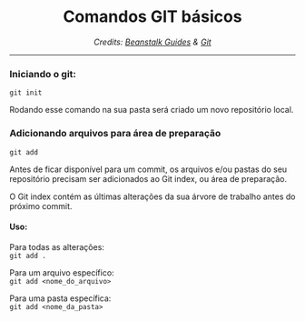 <div align="center">
  <h1>Comandos GIT básicos</h1>
  
  *Credits: [Beanstalk Guides](http://guides.beanstalkapp.com/) & [Git](https://git-scm.com/)*
  
  <hr>
 </div>

### Iniciando o git:

`git init`

Rodando esse comando na sua pasta será criado um novo repositório local.

### Adicionando arquivos para área de preparação

`git add`

Antes de ficar disponível para um commit, os arquivos e/ou pastas do seu repositório precisam ser adicionados ao Git index, ou área de preparação.

O Git index contém as últimas alterações da sua árvore de trabalho antes do próximo commit.

#### Uso:
Para todas as alterações:<br/>
`git add .`

Para um arquivo específico:<br/>
`git add <nome_do_arquivo>`

Para uma pasta específica:<br/>
`git add <nome_da_pasta>`

